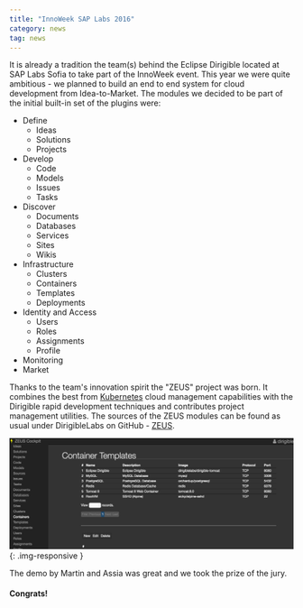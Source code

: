 ```yaml
---
title: "InnoWeek SAP Labs 2016"
category: news
tag: news
---
```


It is already a tradition the team(s) behind the Eclipse Dirigible located at SAP Labs Sofia to take part of the InnoWeek event. This year we were quite ambitious - we planned to build an end to end system for cloud development from Idea-to-Market.
The modules we decided to be part of the initial built-in set of the plugins were:

* Define
  * Ideas
  * Solutions
  * Projects
* Develop
  * Code
  * Models
  * Issues
  * Tasks
* Discover
  * Documents
  * Databases
  * Services
  * Sites
  * Wikis
* Infrastructure
  * Clusters
  * Containers
  * Templates
  * Deployments
* Identity and Access
  * Users
  * Roles
  * Assignments
  * Profile
* Monitoring
* Market

Thanks to the team's innovation spirit the "ZEUS" project was born. It combines the best from [Kubernetes](https://kubernetes.io/) cloud management capabilities with the Dirigible rapid development techniques and contributes project management utilities. The sources of the ZEUS modules can be found as usual under DirigibleLabs on GitHub - [ZEUS](https://github.com/dirigiblelabs/zeus).

![containers](/img/posts/20161202/zeus_containers.png){: .img-responsive }

The demo by Martin and Assia was great and we took the prize of the jury.

#### Congrats!
